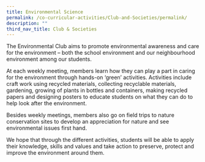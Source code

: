 ```yaml
---
title: Environmental Science
permalink: /co-curricular-activities/Club-and-Societies/permalink/
description: ""
third_nav_title: Club & Societies
---
```

The Environmental Club aims to promote environmental awareness and care for the environment – both the school environment and our neighbourhood environment among our students.

At each weekly meeting, members learn how they can play a part in caring for the environment through hands-on ‘green’ activities. Activities include craft work using recycled materials, collecting recyclable materials, gardening, growing of plants in bottles and containers, making recycled papers and designing posters to educate students on what they can do to help look after the environment.

Besides weekly meetings, members also go on field trips to nature conservation sites to develop an appreciation for nature and see environmental issues first hand. 

We hope that through the different activities, students will be able to apply their knowledge, skills and values and take action to preserve, protect and improve the environment around them.